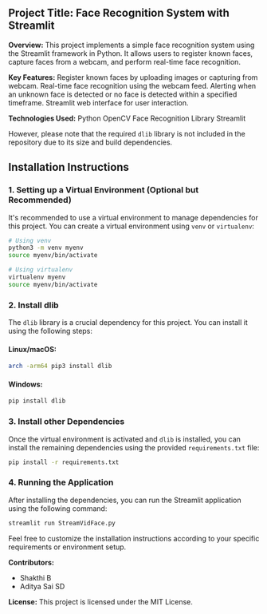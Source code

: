 ## **Project Title: Face Recognition System with Streamlit**

**Overview:**
This project implements a simple face recognition system using the Streamlit framework in Python. It allows users to register known faces, capture faces from a webcam, and perform real-time face recognition.

**Key Features:**
Register known faces by uploading images or capturing from webcam.
Real-time face recognition using the webcam feed.
Alerting when an unknown face is detected or no face is detected within a specified timeframe.
Streamlit web interface for user interaction.

**Technologies Used:**
Python
OpenCV
Face Recognition Library
Streamlit

However, please note that the required `dlib` library is not included in the repository due to its size and build dependencies.

## Installation Instructions

### 1. Setting up a Virtual Environment (Optional but Recommended)
It's recommended to use a virtual environment to manage dependencies for this project. You can create a virtual environment using `venv` or `virtualenv`:

```bash
# Using venv
python3 -m venv myenv
source myenv/bin/activate

# Using virtualenv
virtualenv myenv
source myenv/bin/activate
```

### 2. Install dlib
The `dlib` library is a crucial dependency for this project. You can install it using the following steps:

#### Linux/macOS:
```bash
arch -arm64 pip3 install dlib
```

#### Windows:
```bash
pip install dlib
```

### 3. Install other Dependencies
Once the virtual environment is activated and `dlib` is installed, you can install the remaining dependencies using the provided `requirements.txt` file:

```bash
pip install -r requirements.txt
```

### 4. Running the Application
After installing the dependencies, you can run the Streamlit application using the following command:

```bash
streamlit run StreamVidFace.py
```

Feel free to customize the installation instructions according to your specific requirements or environment setup.

**Contributors:**
* Shakthi B
* Aditya Sai SD
  
**License:**
This project is licensed under the MIT License.

